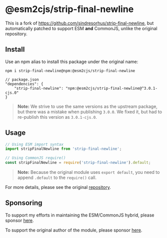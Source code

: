 # @esm2cjs/strip-final-newline

This is a fork of https://github.com/sindresorhus/strip-final-newline, but automatically patched to support ESM **and** CommonJS, unlike the original repository.

## Install

Use an npm alias to install this package under the original name:
```
npm i strip-final-newline@npm:@esm2cjs/strip-final-newline
```

```jsonc
// package.json
"dependencies": {
    "strip-final-newline": "npm:@esm2cjs/strip-final-newline@^3.0.1-cjs.0"
}
```

> **Note:**
> We strive to use the same versions as the upstream package, but there was a mistake when publishing `3.0.0`.
> We fixed it, but had to re-publish this version as `3.0.1-cjs.0`.

## Usage

```js
// Using ESM import syntax
import stripFinalNewline from 'strip-final-newline';

// Using CommonJS require()
const stripFinalNewline = require('strip-final-newline').default;
```

> **Note:**
> Because the original module uses `export default`, you need to append `.default` to the `require()` call.


For more details, please see the original [repository](https://github.com/sindresorhus/strip-final-newline).

## Sponsoring

To support my efforts in maintaining the ESM/CommonJS hybrid, please sponsor [here](https://github.com/sponsors/AlCalzone).

To support the original author of the module, please sponsor [here](https://github.com/sindresorhus/strip-final-newline).
